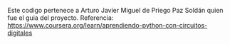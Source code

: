 Este codigo pertenece a Arturo Javier Miguel de Priego Paz Soldán quien fue el guia del proyecto.
Referencia:
https://www.coursera.org/learn/aprendiendo-python-con-circuitos-digitales